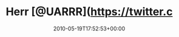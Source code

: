 ---
retweeted: false
source: <a href="http://twitter.com" rel="nofollow">Twitter Web Client</a>
entities:
  hashtags: []
  symbols: []
  user_mentions:
  - name: "@marcel@mastodon.social"
    screen_name: UARRR
    indices:
    - '5'
    - '11'
    id_str: '5605712'
    id: '5605712'
  urls: []
display_text_range:
- '0'
- '74'
favorite_count: '0'
id_str: '14307663037'
truncated: false
retweet_count: '0'
id: '14307663037'
created_at: Wed May 19 17:52:53 +0000 2010
favorited: false
full_text: 'Herr [@UARRR](https://twitter.com/UARRR) hat den Finger drauf: »Was Google
  da gerade macht ist episch.«'
lang: de
tags:
- pesos:twitter
date: '2010-05-19T17:52:53+00:00'
src: https://twitter.com/bascht/status/14307663037
original_url: https://twitter.com/bascht/status/14307663037
type: twitter_tweet
text: 'Herr [@UARRR](https://twitter.com/UARRR) hat den Finger drauf: »Was Google
  da gerade macht ist episch.«'
title: Herr [@UARRR](https://twitter.c

---